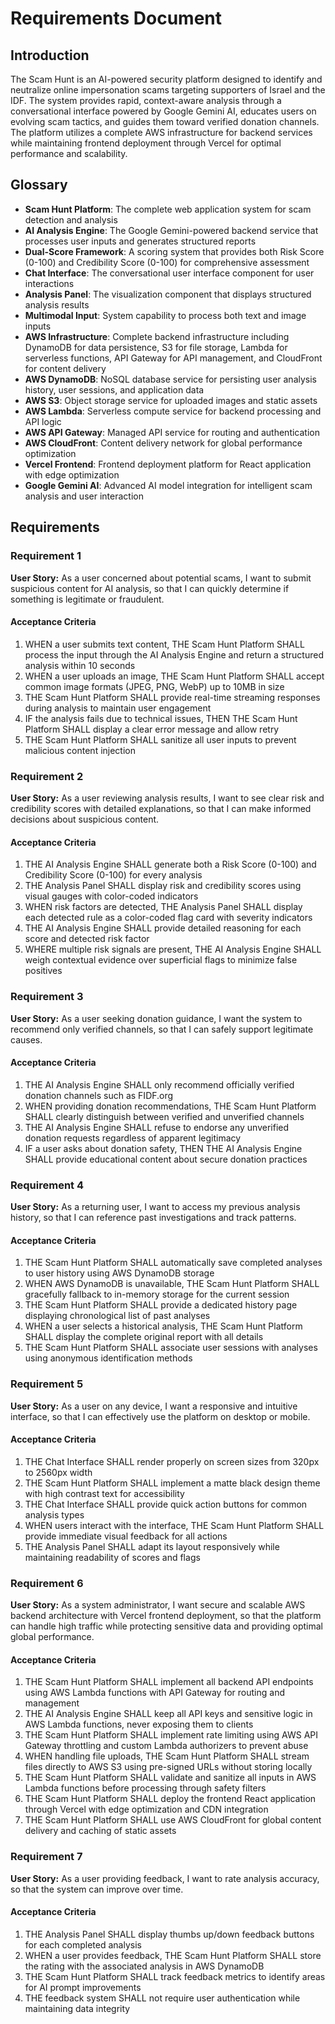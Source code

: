 # Requirements Document

## Introduction

The Scam Hunt is an AI-powered security platform designed to identify and neutralize online impersonation scams targeting supporters of Israel and the IDF. The system provides rapid, context-aware analysis through a conversational interface powered by Google Gemini AI, educates users on evolving scam tactics, and guides them toward verified donation channels. The platform utilizes a complete AWS infrastructure for backend services while maintaining frontend deployment through Vercel for optimal performance and scalability.

## Glossary

- **Scam Hunt Platform**: The complete web application system for scam detection and analysis
- **AI Analysis Engine**: The Google Gemini-powered backend service that processes user inputs and generates structured reports
- **Dual-Score Framework**: A scoring system that provides both Risk Score (0-100) and Credibility Score (0-100) for comprehensive assessment
- **Chat Interface**: The conversational user interface component for user interactions
- **Analysis Panel**: The visualization component that displays structured analysis results
- **Multimodal Input**: System capability to process both text and image inputs
- **AWS Infrastructure**: Complete backend infrastructure including DynamoDB for data persistence, S3 for file storage, Lambda for serverless functions, API Gateway for API management, and CloudFront for content delivery
- **AWS DynamoDB**: NoSQL database service for persisting user analysis history, user sessions, and application data
- **AWS S3**: Object storage service for uploaded images and static assets
- **AWS Lambda**: Serverless compute service for backend processing and API logic
- **AWS API Gateway**: Managed API service for routing and authentication
- **AWS CloudFront**: Content delivery network for global performance optimization
- **Vercel Frontend**: Frontend deployment platform for React application with edge optimization
- **Google Gemini AI**: Advanced AI model integration for intelligent scam analysis and user interaction

## Requirements

### Requirement 1

**User Story:** As a user concerned about potential scams, I want to submit suspicious content for AI analysis, so that I can quickly determine if something is legitimate or fraudulent.

#### Acceptance Criteria

1. WHEN a user submits text content, THE Scam Hunt Platform SHALL process the input through the AI Analysis Engine and return a structured analysis within 10 seconds
2. WHEN a user uploads an image, THE Scam Hunt Platform SHALL accept common image formats (JPEG, PNG, WebP) up to 10MB in size
3. THE Scam Hunt Platform SHALL provide real-time streaming responses during analysis to maintain user engagement
4. IF the analysis fails due to technical issues, THEN THE Scam Hunt Platform SHALL display a clear error message and allow retry
5. THE Scam Hunt Platform SHALL sanitize all user inputs to prevent malicious content injection

### Requirement 2

**User Story:** As a user reviewing analysis results, I want to see clear risk and credibility scores with detailed explanations, so that I can make informed decisions about suspicious content.

#### Acceptance Criteria

1. THE AI Analysis Engine SHALL generate both a Risk Score (0-100) and Credibility Score (0-100) for every analysis
2. THE Analysis Panel SHALL display risk and credibility scores using visual gauges with color-coded indicators
3. WHEN risk factors are detected, THE Analysis Panel SHALL display each detected rule as a color-coded flag card with severity indicators
4. THE AI Analysis Engine SHALL provide detailed reasoning for each score and detected risk factor
5. WHERE multiple risk signals are present, THE AI Analysis Engine SHALL weigh contextual evidence over superficial flags to minimize false positives

### Requirement 3

**User Story:** As a user seeking donation guidance, I want the system to recommend only verified channels, so that I can safely support legitimate causes.

#### Acceptance Criteria

1. THE AI Analysis Engine SHALL only recommend officially verified donation channels such as FIDF.org
2. WHEN providing donation recommendations, THE Scam Hunt Platform SHALL clearly distinguish between verified and unverified channels
3. THE AI Analysis Engine SHALL refuse to endorse any unverified donation requests regardless of apparent legitimacy
4. IF a user asks about donation safety, THEN THE AI Analysis Engine SHALL provide educational content about secure donation practices

### Requirement 4

**User Story:** As a returning user, I want to access my previous analysis history, so that I can reference past investigations and track patterns.

#### Acceptance Criteria

1. THE Scam Hunt Platform SHALL automatically save completed analyses to user history using AWS DynamoDB storage
2. WHEN AWS DynamoDB is unavailable, THE Scam Hunt Platform SHALL gracefully fallback to in-memory storage for the current session
3. THE Scam Hunt Platform SHALL provide a dedicated history page displaying chronological list of past analyses
4. WHEN a user selects a historical analysis, THE Scam Hunt Platform SHALL display the complete original report with all details
5. THE Scam Hunt Platform SHALL associate user sessions with analyses using anonymous identification methods

### Requirement 5

**User Story:** As a user on any device, I want a responsive and intuitive interface, so that I can effectively use the platform on desktop or mobile.

#### Acceptance Criteria

1. THE Chat Interface SHALL render properly on screen sizes from 320px to 2560px width
2. THE Scam Hunt Platform SHALL implement a matte black design theme with high contrast text for accessibility
3. THE Chat Interface SHALL provide quick action buttons for common analysis types
4. WHEN users interact with the interface, THE Scam Hunt Platform SHALL provide immediate visual feedback for all actions
5. THE Analysis Panel SHALL adapt its layout responsively while maintaining readability of scores and flags

### Requirement 6

**User Story:** As a system administrator, I want secure and scalable AWS backend architecture with Vercel frontend deployment, so that the platform can handle high traffic while protecting sensitive data and providing optimal global performance.

#### Acceptance Criteria

1. THE Scam Hunt Platform SHALL implement all backend API endpoints using AWS Lambda functions with API Gateway for routing and management
2. THE AI Analysis Engine SHALL keep all API keys and sensitive logic in AWS Lambda functions, never exposing them to clients
3. THE Scam Hunt Platform SHALL implement rate limiting using AWS API Gateway throttling and custom Lambda authorizers to prevent abuse
4. WHEN handling file uploads, THE Scam Hunt Platform SHALL stream files directly to AWS S3 using pre-signed URLs without storing locally
5. THE Scam Hunt Platform SHALL validate and sanitize all inputs in AWS Lambda functions before processing through safety filters
6. THE Scam Hunt Platform SHALL deploy the frontend React application through Vercel with edge optimization and CDN integration
7. THE Scam Hunt Platform SHALL use AWS CloudFront for global content delivery and caching of static assets

### Requirement 7

**User Story:** As a user providing feedback, I want to rate analysis accuracy, so that the system can improve over time.

#### Acceptance Criteria

1. THE Analysis Panel SHALL display thumbs up/down feedback buttons for each completed analysis
2. WHEN a user provides feedback, THE Scam Hunt Platform SHALL store the rating with the associated analysis in AWS DynamoDB
3. THE Scam Hunt Platform SHALL track feedback metrics to identify areas for AI prompt improvements
4. THE feedback system SHALL not require user authentication while maintaining data integrity